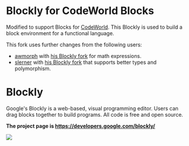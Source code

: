 # Blockly for CodeWorld Blocks
Modified to support Blocks for [CodeWorld](https://github.com/google/codeworld).
This Blockly is used to build a block environment for a functional language.

This fork uses further changes from the following users:

* [awmorph](https://github.com/awmorp) with [his Blockly
  fork](https://github.com/awmorp/blockly) for math
  expressions.
* [slerner](https://github.com/slerner) with [his Blockly
  fork](https://github.com/UCSD-PL/typed-blockly) that
  supports better types and polymorphism.

# Blockly

Google's Blockly is a web-based, visual programming editor.  Users can drag
blocks together to build programs.  All code is free and open source.

**The project page is https://developers.google.com/blockly/**

![](https://developers.google.com/blockly/images/sample.png)
